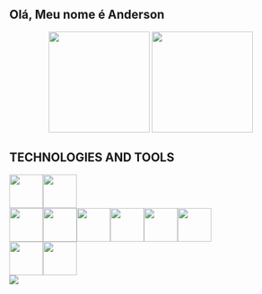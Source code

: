 ## Olá, Meu nome é Anderson

<div align="center">
  <img height="180em" src="https://github-readme-stats.vercel.app/api?username=not2nder&theme=github_dark&hide_border=true"/>
  <img height="180em" src="https://github-readme-stats.vercel.app/api/top-langs/?username=not2nder&layout=compact&theme=github_dark&hide_border=true"/>
</div>

## TECHNOLOGIES AND TOOLS
<div display="flex">
  <div>
    <div style="display:flex; flex-direction:row" >
      <img height="60em" src="https://cdn.jsdelivr.net/gh/devicons/devicon/icons/github/github-original.svg" />
      <img height="60em"  src="https://cdn.jsdelivr.net/gh/devicons/devicon/icons/linux/linux-original.svg" />
    </div>
    <div style="display:flex; flex-direction:row" >
      <img height="60em" src="https://cdn.jsdelivr.net/gh/devicons/devicon/icons/python/python-original.svg" />
      <img height="60em"  src="https://cdn.jsdelivr.net/gh/devicons/devicon/icons/cplusplus/cplusplus-original.svg" />
      <img height="60em" src="https://cdn.jsdelivr.net/gh/devicons/devicon/icons/java/java-original.svg" />
      <img height="60em" src="https://cdn.jsdelivr.net/gh/devicons/devicon/icons/html5/html5-original.svg" />
      <img height="60em" src="https://cdn.jsdelivr.net/gh/devicons/devicon/icons/css3/css3-original.svg" />
      <img height="60em" src="https://cdn.jsdelivr.net/gh/devicons/devicon/icons/javascript/javascript-original.svg" />
    </div>
    <div style="display:flex; flex-direction:row" >
      <img height="60em" src="https://cdn.jsdelivr.net/gh/devicons/devicon/icons/sqlite/sqlite-original.svg" />
      <img height="60em" src="https://cdn.jsdelivr.net/gh/devicons/devicon/icons/mysql/mysql-original-wordmark.svg" />
    </div>
  </div>
  <div>
    <img height="auto" src="https://github.com/not2nder/not2nder/assets/130621173/961b1c23-c21d-4aca-81f5-811a42a67f22">
  </div>
</div>
